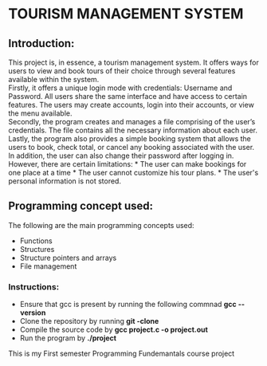 # TOURISM MANAGEMENT SYSTEM 
## Introduction:
<p>This project is, in essence, a tourism management system. It offers ways for users to view and book tours of their choice through several features available within the system.
<br>Firstly, it offers a unique login mode with credentials: Username and Password. All users share the same interface and have access to certain features. The users may create accounts, login into their accounts, or view the menu available.<br>
Secondly, the program creates and manages a file comprising of the user’s credentials. The file contains all the necessary information about each user.
<br>Lastly, the program also provides a simple booking system that allows the users to book, check total, or cancel any booking associated with the user. In addition, the user can also change their password after logging in. 
However, there are certain limitations:
* The user can make bookings for one place at a time
* The user cannot customize his tour plans.
* The user's personal information is not stored.

## Programming concept used:
  The following are the main programming concepts used:
  * Functions
  * Structures
  * Structure pointers and arrays
  * File management
    
### Instructions:
* Ensure that gcc is present by running the following commnad <b> gcc --version </b>
* Clone the repository by running <b>git -clone</b>
* Compile the source code by <b>gcc project.c -o project.out</b>
* Run the program by <b>./project</b>
<p>This is my First semester Programming Fundemantals course project</p>
</p>
